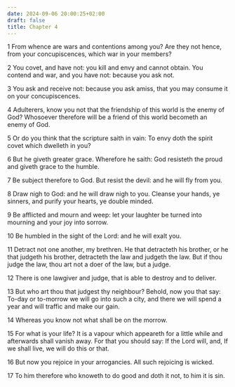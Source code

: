 ```yaml
---
date: 2024-09-06 20:00:25+02:00
draft: false
title: Chapter 4
---
```




1 From whence are wars and contentions among you? Are they not hence, from your concupiscences, which war in your members?

2 You covet, and have not: you kill and envy and cannot obtain. You contend and war, and you have not: because you ask not.

3 You ask and receive not: because you ask amiss, that you may consume it on your concupiscences.

4 Adulterers, know you not that the friendship of this world is the enemy of God? Whosoever therefore will be a friend of this world becometh an enemy of God.

5 Or do you think that the scripture saith in vain: To envy doth the spirit covet which dwelleth in you?

6 But he giveth greater grace. Wherefore he saith: God resisteth the proud and giveth grace to the humble.

7 Be subject therefore to God. But resist the devil: and he will fly from you.

8 Draw nigh to God: and he will draw nigh to you. Cleanse your hands, ye sinners, and purify your hearts, ye double minded.

9 Be afflicted and mourn and weep: let your laughter be turned into mourning and your joy into sorrow.

10 Be humbled in the sight of the Lord: and he will exalt you.

11 Detract not one another, my brethren. He that detracteth his brother, or he that judgeth his brother, detracteth the law and judgeth the law. But if thou judge the law, thou art not a doer of the law, but a judge.

12 There is one lawgiver and judge, that is able to destroy and to deliver.

13 But who art thou that judgest thy neighbour? Behold, now you that say: To-day or to-morrow we will go into such a city, and there we will spend a year and will traffic and make our gain.

14 Whereas you know not what shall be on the morrow.

15 For what is your life? It is a vapour which appeareth for a little while and afterwards shall vanish away. For that you should say: If the Lord will, and, If we shall live, we will do this or that.

16 But now you rejoice in your arrogancies. All such rejoicing is wicked.

17 To him therefore who knoweth to do good and doth it not, to him it is sin.

